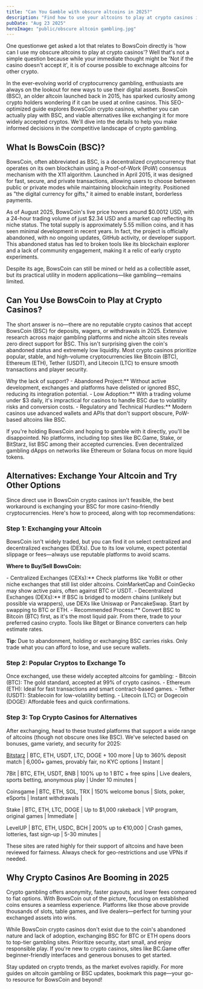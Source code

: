 ```yaml
---
title: "Can You Gamble with obscure altcoins in 2025?"
description: "Find how to use your altcoins to play at crypto casinos in 2025 with these practical tips and guidance notes."
pubDate: "Aug 23 2025"
heroImage: "public/obscure altcoin gambling.jpg"
---
```

<p style="text-align: left;">One questionwe get asked a lot that relates to BowsCoin directly is 'how can I use my obscure altcoins to play at crypto casinos'? Well that's not a simple question because while your immediate thought might be 'Not if the casino doesn't accept it', it is of course possible to exchnage altcoins for other crypto.</p>
<p style="text-align: left;">In the ever-evolving world of cryptocurrency gambling, enthusiasts are always on the lookout for new ways to use their digital assets. BowsCoin (BSC), an older altcoin launched back in 2015, has sparked curiosity among crypto holders wondering if it can be used at online casinos. This SEO-optimized guide explores BowsCoin crypto casinos, whether you can actually play with BSC, and viable alternatives like exchanging it for more widely accepted cryptos. We'll dive into the details to help you make informed decisions in the competitive landscape of crypto gambling.</p>

<h2 style="text-align: left;">What Is BowsCoin (BSC)?</h2>
<p style="text-align: left;">BowsCoin, often abbreviated as BSC, is a decentralized cryptocurrency that operates on its own blockchain using a Proof-of-Work (PoW) consensus mechanism with the X11 algorithm. Launched in April 2015, it was designed for fast, secure, and private transactions, allowing users to choose between public or private modes while maintaining blockchain integrity. Positioned as "the digital currency for gifts," it aimed to enable instant, borderless payments.</p>
<p style="text-align: left;">As of August 2025, BowsCoin's live price hovers around $0.0012 USD, with a 24-hour trading volume of just $2.34 USD and a market cap reflecting its niche status. The total supply is approximately 5.55 million coins, and it has seen minimal development in recent years. In fact, the project is officially abandoned, with no ongoing updates, GitHub activity, or developer support. This abandoned status has led to broken tools like its blockchain explorer and a lack of community engagement, making it a relic of early crypto experiments.</p>
<p style="text-align: left;">Despite its age, BowsCoin can still be mined or held as a collectible asset, but its practical utility in modern applications—like gambling—remains limited.</p>

<h2 style="text-align: left;">Can You Use BowsCoin to Play at Crypto Casinos?</h2>
<p style="text-align: left;">The short answer is no—there are no reputable crypto casinos that accept BowsCoin (BSC) for deposits, wagers, or withdrawals in 2025. Extensive research across major gambling platforms and niche altcoin sites reveals zero direct support for BSC. This isn't surprising given the coin's abandoned status and extremely low liquidity. Most crypto casinos prioritize popular, stable, and high-volume cryptocurrencies like Bitcoin (BTC), Ethereum (ETH), Tether (USDT), and Litecoin (LTC) to ensure smooth transactions and player security.</p>
<p style="text-align: left;">Why the lack of support?
- Abandoned Project:** Without active development, exchanges and platforms have delisted or ignored BSC, reducing its integration potential.
- Low Adoption:** With a trading volume under $3 daily, it's impractical for casinos to handle BSC due to volatility risks and conversion costs.
- Regulatory and Technical Hurdles:** Modern casinos use advanced wallets and APIs that don't support obscure, PoW-based altcoins like BSC.</p>
<p style="text-align: left;">If you're holding BowsCoin and hoping to gamble with it directly, you'll be disappointed. No platforms, including top sites like BC.Game, Stake, or BitStarz, list BSC among their accepted currencies. Even decentralized gambling dApps on networks like Ethereum or Solana focus on more liquid tokens.</p>

<h2 style="text-align: left;">Alternatives: Exchange Your Altcoin and Try Other Options</h2>
<p style="text-align: left;">Since direct use in BowsCoin crypto casinos isn't feasible, the best workaround is exchanging your BSC for more casino-friendly cryptocurrencies. Here's how to proceed, along with top recommendations:</p>

<h3 style="text-align: left;">Step 1: Exchanging your Altcoin</h3>
<p style="text-align: left;">BowsCoin isn't widely traded, but you can find it on select centralized and decentralized exchanges (DEXs). Due to its low volume, expect potential slippage or fees—always use reputable platforms to avoid scams.</p>
<p style="text-align: left;"><strong>Where to Buy/Sell BowsCoin:</strong></p>
<p style="text-align: left;">- Centralized Exchanges (CEXs):** Check platforms like YoBit or other niche exchanges that still list older altcoins. CoinMarketCap and CoinGecko may show active pairs, often against BTC or USDT.
- Decentralized Exchanges (DEXs):** If BSC is bridged to modern chains (unlikely but possible via wrappers), use DEXs like Uniswap or PancakeSwap. Start by swapping to BTC or ETH.
- Recommended Process:** Convert BSC to Bitcoin (BTC) first, as it's the most liquid pair. From there, trade to your preferred casino crypto. Tools like Bitget or Binance converters can help estimate rates.</p>
<p style="text-align: left;"><strong>Tip:</strong> Due to abandonment, holding or exchanging BSC carries risks. Only trade what you can afford to lose, and use secure wallets.</p>

<h3 style="text-align: left;">Step 2: Popular Cryptos to Exchange To</h3>
<p style="text-align: left;">Once exchanged, use these widely accepted altcoins for gambling:
- Bitcoin (BTC): The gold standard, accepted at 99% of crypto casinos.
- Ethereum (ETH): Ideal for fast transactions and smart contract-based games.
- Tether (USDT): Stablecoin for low-volatility betting.
- Litecoin (LTC) or Dogecoin (DOGE): Affordable fees and quick confirmations.</p>

<h3 style="text-align: left;">Step 3: Top Crypto Casinos for Alternatives</h3>
<p style="text-align: left;">After exchanging, head to these trusted platforms that support a wide range of altcoins (though not obscure ones like BSC). We've selected based on bonuses, game variety, and security for 2025:</p>
<p style="text-align: left;"><a href ="https://bzstarz.com/b0e55b673">Bitstarz</a> | BTC, ETH, USDT, LTC, DOGE + 100 more | Up to 360% deposit match | 6,000+ games, provably fair, no KYC options | Instant |</p>
<p style="text-align: left;">7Bit | BTC, ETH, USDT, BNB | 100% up to 1 BTC + free spins | Live dealers, sports betting, anonymous play | Under 10 minutes |</p>
<p style="text-align: left;">Coinsgame | BTC, ETH, SOL, TRX | 150% welcome bonus | Slots, poker, eSports | Instant withdrawals |</p>
<p style="text-align: left;">Stake | BTC, ETH, LTC, DOGE | Up to $1,000 rakeback | VIP program, original games | Immediate |</p>
<p style="text-align: left;">LevelUP | BTC, ETH, USDC, BCH | 200% up to €10,000 | Crash games, lotteries, fast sign-up | 5-30 minutes |</p>
<p style="text-align: left;">These sites are rated highly for their support of altcoins and have been reviewed for fairness. Always check for geo-restrictions and use VPNs if needed.</p>

<h2 style="text-align: left;">Why Crypto Casinos Are Booming in 2025</h2>
<p style="text-align: left;">Crypto gambling offers anonymity, faster payouts, and lower fees compared to fiat options. With BowsCoin out of the picture, focusing on established coins ensures a seamless experience. Platforms like those above provide thousands of slots, table games, and live dealers—perfect for turning your exchanged assets into wins.</p>
<p style="text-align: left;">While BowsCoin crypto casinos don't exist due to the coin's abandoned nature and lack of adoption, exchanging BSC for BTC or ETH opens doors to top-tier gambling sites. Prioritize security, start small, and enjoy responsible play. If you're new to crypto casinos, sites like BC.Game offer beginner-friendly interfaces and generous bonuses to get started.</p>
<p style="text-align: left;">Stay updated on crypto trends, as the market evolves rapidly. For more guides on altcoin gambling or BSC updates, bookmark this page—your go-to resource for BowsCoin and beyond!</p>
